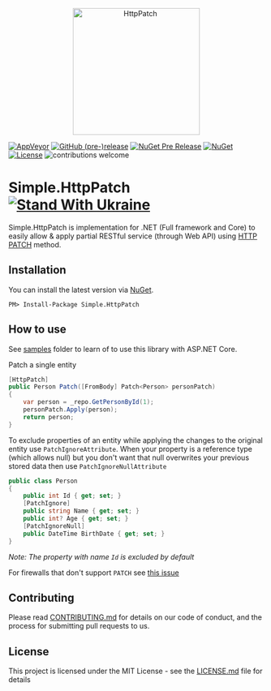 ﻿<p align="center">
  <img src="HttpPatch.png" alt="HttpPatch" width="250"/>
</p>

[![AppVeyor](https://ci.appveyor.com/api/projects/status/8sq80lyqcatsnssy?svg=true)](https://ci.appveyor.com/project/Marusyk/simple-httppatch) [![GitHub (pre-)release](https://img.shields.io/github/release/Marusyk/Simple.HttpPatch/all.svg)](https://github.com/Marusyk/Simple.HttpPatch/releases/tag/v1.0.0-beta)  [![NuGet Pre Release](https://img.shields.io/nuget/vpre/Simple.HttpPatch.svg)](https://www.nuget.org/packages/Simple.HttpPatch) 
[![NuGet](https://img.shields.io/nuget/dt/Simple.HttpPatch.svg)]()
[![License](https://img.shields.io/badge/license-MIT-blue.svg)](LICENSE.md) ![contributions welcome](https://img.shields.io/badge/contributions-welcome-brightgreen.svg?style=flat)

# Simple.HttpPatch [![Stand With Ukraine](https://img.shields.io/badge/made_in-ukraine-ffd700.svg?labelColor=0057b7)](https://stand-with-ukraine.pp.ua)

Simple.HttpPatch is implementation for .NET (Full framework and Core) to easily allow & apply partial RESTful service (through Web API) using [HTTP PATCH](https://tools.ietf.org/html/rfc5789) method.

## Installation

You can install the latest version via [NuGet](https://www.nuget.org/packages/Simple.HttpPatch/).

`PM> Install-Package Simple.HttpPatch`

## How to use

See [samples](https://github.com/Marusyk/Simple.HttpPatch/tree/master/samples/Simple.HttpPatch.Samples) folder to learn of to use this library with ASP.NET Core.

Patch a single entity

```C#
[HttpPatch]
public Person Patch([FromBody] Patch<Person> personPatch)
{
    var person = _repo.GetPersonById(1);
    personPatch.Apply(person);
    return person;
}
```

To exclude properties of an entity while applying the changes to the original entity use `PatchIgnoreAttribute`. 
When your property is a reference type (which allows null) but you don't want that null overwrites your previous stored data then use  `PatchIgnoreNullAttribute`

```C#
public class Person
{
    public int Id { get; set; }
    [PatchIgnore]
    public string Name { get; set; }
    public int? Age { get; set; }
    [PatchIgnoreNull]
    public DateTime BirthDate { get; set; }
}
```

*Note: The property with name `Id` is excluded by default*

 For firewalls that don't support `PATCH` see [this issue](https://github.com/Marusyk/Simple.HttpPatch/issues/5)
 
 ## Contributing

Please read [CONTRIBUTING.md](https://github.com/Marusyk/Simple.HttpPatch/blob/master/CONTRIBUTING.md) for details on our code of conduct, and the process for submitting pull requests to us.

## License

This project is licensed under the MIT License - see the [LICENSE.md](https://github.com/Marusyk/Simple.HttpPatch/blob/master/LICENSE) file for details

